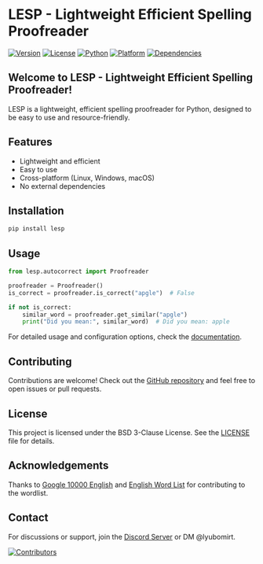 # LESP - Lightweight Efficient Spelling Proofreader

[![Version](https://img.shields.io/badge/Version-1.1.1-gold.svg)](https://pypi.org/project/lesp/)
[![License](https://img.shields.io/badge/License-BSD%203--Clause-blue.svg)](https://opensource.org/licenses/BSD-3-Clause)
[![Python](https://img.shields.io/badge/Python-3.6+-green.svg)](https://www.python.org/downloads/)
[![Platform](https://img.shields.io/badge/Platform-Linux%20%7C%20Windows%20%7C%20macOS-lightgrey.svg)](https://github.com/LyubomirT/lesp)
[![Dependencies](https://img.shields.io/badge/Dependencies-none-red.svg)](https://github.com/LyubomirT/lesp)

## Welcome to LESP - Lightweight Efficient Spelling Proofreader!

LESP is a lightweight, efficient spelling proofreader for Python, designed to be easy to use and resource-friendly.

## Features

- Lightweight and efficient
- Easy to use
- Cross-platform (Linux, Windows, macOS)
- No external dependencies

## Installation

```bash
pip install lesp
```

## Usage

```python
from lesp.autocorrect import Proofreader

proofreader = Proofreader()
is_correct = proofreader.is_correct("apgle")  # False

if not is_correct:
    similar_word = proofreader.get_similar("apgle")
    print("Did you mean:", similar_word)  # Did you mean: apple
```

For detailed usage and configuration options, check the [documentation](https://lesp.gitbook.io/lesp).

## Contributing

Contributions are welcome! Check out the [GitHub repository](https://github.com/LyubomirT/lesp) and feel free to open issues or pull requests.

## License

This project is licensed under the BSD 3-Clause License. See the [LICENSE](https://github.com/LyubomirT/lesp/blob/main/LICENSE) file for details.

## Acknowledgements

Thanks to [Google 10000 English](https://github.com/first20hours/google-10000-english) and [English Word List](https://github.com/dwyl/english-words) for contributing to the wordlist.

## Contact

For discussions or support, join the [Discord Server](https://discord.gg/XkjPDcSfNz) or DM @lyubomirt.

[![Contributors](https://contrib.rocks/image?repo=lyubomirt/lesp)](https://github.com/lyubomirt/lesp/graphs/contributors)